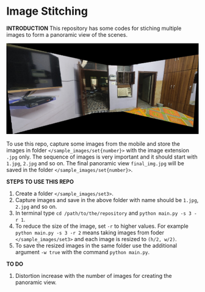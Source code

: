 # Image Stitching

**INTRODUCTION**
This repository has some codes for stiching multiple images to form a panoramic view of the scenes. 

<p align="center">
  <img src="/sample_images/set1/final_img.jpg" />
</p>

To use this repo, capture some images from the mobile and store the images in folder `</sample_images/set{number}>` with the image extension `.jpg` only. The sequence of images is very important and it should start with `1.jpg`, `2.jpg` and so on. The final panoramic view `final_img.jpg` will be saved in the folder `</sample_images/set{number}>`. 



**STEPS TO USE THIS REPO**
1. Create a folder `</sample_images/set3>`.
2. Capture images and save in the above folder with name should be `1.jpg`, `2.jpg` and so on.
3. In terminal type `cd /path/to/the/repository` and `python main.py -s 3 -r 1`.
4. To reduce the size of the image, set `-r` to higher values. 
For example  `python main.py -s 3 -r 2` means taking images from foder `</sample_images/set3>` and each image is resized to `(h/2, w/2)`.
5. To save the resized images in the same folder use the additional argument `-w true` with the command `python main.py`.




**TO DO**
1. Distortion increase with the number of images for creating the panoramic view.


